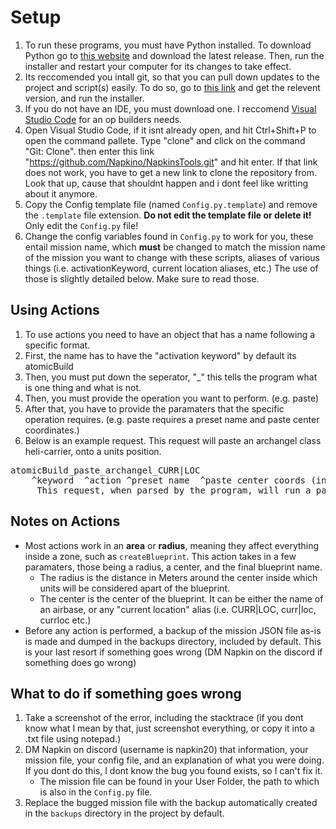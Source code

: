 # Setup
1. To run these programs, you must have Python installed. To download Python go to [this website](https://www.python.org/downloads/) and download the latest release. Then, run the installer and restart your computer for its changes to take effect.
2. Its reccomended you intall git, so that you can pull down updates to the project and script(s) easily. To do so, go to [this link](https://git-scm.com/downloads) and get the relevent version, and run the installer.
3. If you do not have an IDE, you must download one. I reccomend [Visual Studio Code](https://code.visualstudio.com/) for an op builders needs.
4. Open Visual Studio Code, if it isnt already open, and hit Ctrl+Shift+P to open the command pallete. Type "clone" and click on the command "Git: Clone". then enter this link "https://github.com/Napkino/NapkinsTools.git" and hit enter. If that link does not work, you have to get a new link to clone the repository from. Look that up, cause that shouldnt happen and i dont feel like writting about it anymore.
5. Copy the Config template file (named `Config.py.template`) and remove the `.template` file extension. **Do not edit the template file or delete it!** Only edit the `Config.py` file! 
6. Change the config variables found in `Config.py` to work for you, these entail mission name, which **must** be changed to match the mission name of the mission you want to change with these scripts, aliases of various things (i.e. activationKeyword, current location aliases, etc.) The use of those is slightly detailed below. Make sure to read those.

## Using Actions
1. To use actions you need to have an object that has a name following a specific format.
2. First, the name has to have the "activation keyword" by default its atomicBuild
3. Then, you must put down the seperator, "_" this tells the program what is one thing and what is not.
4. Then, you must provide the operation you want to perform. (e.g. paste)
5. After that, you have to provide the paramaters that the specific operation requires. (e.g. paste requires a preset name and paste center coordinates.)
6. Below is an example request. This request will paste an archangel class heli-carrier, onto a units position. 
<pre>atomicBuild_paste_archangel_CURR|LOC
    ^keyword  ^action ^preset name  ^paste center coords (in this case CURR|LOC is used)
     This request, when parsed by the program, will run a paste action, pasting an arch-angel class helicarrier (currently a default blueprint), on the named units current location. </pre>

## Notes on Actions
* Most actions work in an **area** or **radius**, meaning they affect everything inside a zone, such as `createBlueprint`. This action takes in a few paramaters, those being a radius, a center, and the final blueprint name.
    * The radius is the distance in Meters around the center inside which units will be considered apart of the blueprint. 
    * The center is the center of the blueprint. It can be either the name of an airbase, or any "current location" alias (i.e. CURR|LOC, curr|loc, currloc etc.)
* Before any action is performed, a backup of the mission JSON file as-is is made and dumped in the backups directory, included by default. This is your last resort if something goes wrong (DM Napkin on the discord if something does go wrong)

## What to do if something goes wrong
1. Take a screenshot of the error, including the stacktrace (if you dont know what I mean by that, just screenshot everything, or copy it into a .txt file using notepad.)
2. DM Napkin on discord (username is napkin20) that information, your mission file, your config file, and an explanation of what you were doing. If you dont do this, I dont know the bug you found exists, so I can't fix it.
    * The mission file can be found in your User Folder, the path to which is also in the ``Config.py`` file.
3. Replace the bugged mission file with the backup automatically created in the `backups` directory in the project by default.